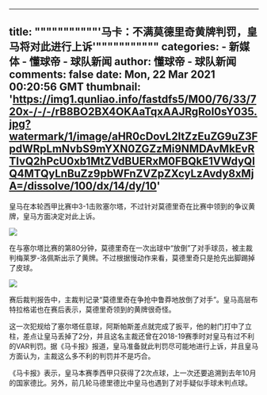 
---
title: """""""""""'马卡：不满莫德里奇黄牌判罚，皇马将对此进行上诉'"""""""""""
categories: 
    - 新媒体
    - 懂球帝 - 球队新闻
author: 懂球帝 - 球队新闻
comments: false
date: Mon, 22 Mar 2021 00:20:56 GMT
thumbnail: 'https://img1.qunliao.info/fastdfs5/M00/76/33/720x-/-/-/rB8BO2BX4OKAaTqxAAJRgRoI0sY035.jpg?watermark/1/image/aHR0cDovL2ltZzEuZG9uZ3FpdWRpLmNvbS9mYXN0ZGZzMi9NMDAvMkEvRTIvQ2hPcU0xb1MtZVdBUERxM0FBQkE1VWdyQlQ4MTQyLnBuZz9pbWFnZVZpZXcyLzAvdy8xMjA=/dissolve/100/dx/14/dy/10'
---

<div>   
<div class="con">
        <p>皇马在本轮西甲比赛中3-1击败塞尔塔，不过针对莫德里奇在比赛中领到的争议黄牌，皇马方面决定对此上诉。</p><p><img data-src="https://img1.qunliao.info/fastdfs5/M00/76/33/720x-/-/-/rB8BO2BX4OKAaTqxAAJRgRoI0sY035.jpg?watermark/1/image/aHR0cDovL2ltZzEuZG9uZ3FpdWRpLmNvbS9mYXN0ZGZzMi9NMDAvMkEvRTIvQ2hPcU0xb1MtZVdBUERxM0FBQkE1VWdyQlQ4MTQyLnBuZz9pbWFnZVZpZXcyLzAvdy8xMjA=/dissolve/100/dx/14/dy/10" data-width="1798" data-height="1040" orig-src="https://img1.qunliao.info/fastdfs5/M00/76/33/rB8BO2BX4OKAaTqxAAJRgRoI0sY035.jpg?watermark/1/image/aHR0cDovL2ltZzEuZG9uZ3FpdWRpLmNvbS9mYXN0ZGZzMi9NMDAvMkEvRTIvQ2hPcU0xb1MtZVdBUERxM0FBQkE1VWdyQlQ4MTQyLnBuZz9pbWFnZVZpZXcyLzAvdy8yOTk=/dissolve/100/dx/35/dy/10" src="https://img1.qunliao.info/fastdfs5/M00/76/33/720x-/-/-/rB8BO2BX4OKAaTqxAAJRgRoI0sY035.jpg?watermark/1/image/aHR0cDovL2ltZzEuZG9uZ3FpdWRpLmNvbS9mYXN0ZGZzMi9NMDAvMkEvRTIvQ2hPcU0xb1MtZVdBUERxM0FBQkE1VWdyQlQ4MTQyLnBuZz9pbWFnZVZpZXcyLzAvdy8xMjA=/dissolve/100/dx/14/dy/10" referrerpolicy="no-referrer"></p><p>在与塞尔塔比赛的第80分钟，莫德里奇在一次出球中“放倒”了对手球员，被主裁判梅莱罗-洛佩斯出示了黄牌。不过根据慢动作来看，莫德里奇只是抢先出脚踢掉了皮球。</p><p><img src="https://img1.qunliao.info/fastdfs5/M00/75/E0/rB8BO2BWKI-ADa5-AEcekFeXLgg901.gif?watermark/3/image/aHR0cHM6Ly9pbWcxLmRvbmdxaXVkaS5jb20vZmFzdGRmczIvTTAwLzI4Lzg4L0NoT3FNMW9Mc3B1QVRUakpBQUFadTZfZnJMRTM4MC5wbmc=/ws/0.12/gravity/SouthWest/dy/7/dx/7" referrerpolicy="no-referrer"></p><p>赛后裁判报告中，主裁判记录“莫德里奇在争抢中鲁莽地放倒了对手”。皇马高层布特拉格诺也在赛后表示，莫德里奇领到的黄牌很奇怪。</p><p>这一次犯规给了塞尔塔任意球，阿斯帕斯差点就完成了扳平，他的射门打中了立柱，差点让皇马丢掉了2分，并且这名主裁还曾在2018-19赛季时对皇马有过不利的VAR判罚。据《马卡报》报道，皇马准备就此判罚尽可能地进行上诉，并且皇马方面认为，主裁这么多不利的判罚并不是巧合。</p><p>《马卡报》表示，皇马本赛季西甲只获得了2次点球，上一次还要追溯到去年10月的国家德比。另外，前几轮马德里德比中皇马也遇到了对手疑似手球未判点球。</p>
      </div>
      
</div>
            